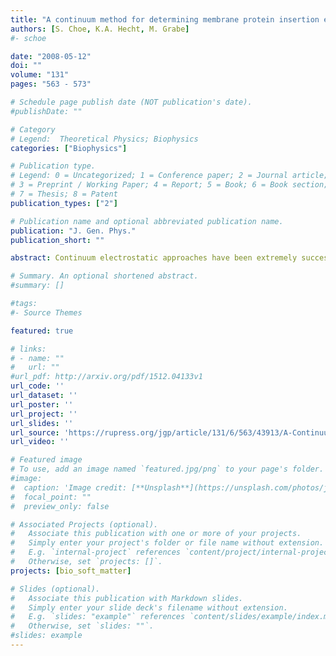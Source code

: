 ```yaml
---
title: "A continuum method for determining membrane protein insertion energies and the problem of charged residues"
authors: [S. Choe, K.A. Hecht, M. Grabe]
#- schoe 

date: "2008-05-12"
doi: ""
volume: "131"
pages: "563 - 573"

# Schedule page publish date (NOT publication's date).
#publishDate: ""

# Category
# Legend:  Theoretical Physics; Biophysics
categories: ["Biophysics"]

# Publication type.
# Legend: 0 = Uncategorized; 1 = Conference paper; 2 = Journal article;
# 3 = Preprint / Working Paper; 4 = Report; 5 = Book; 6 = Book section;
# 7 = Thesis; 8 = Patent
publication_types: ["2"]

# Publication name and optional abbreviated publication name.
publication: "J. Gen. Phys."
publication_short: ""

abstract: Continuum electrostatic approaches have been extremely successful at describing the charged nature of soluble proteins and how they interact with binding partners. However, it is unclear whether continuum methods can be used to quantitatively understand the energetics of membrane protein insertion and stability. Recent translation experiments suggest that the energy required to insert charged peptides into membranes is much smaller than predicted by present continuum theories. Atomistic simulations have pointed to bilayer inhomogeneity and membrane deformation around buried charged groups as two critical features that are neglected in simpler models. Here, we develop a fully continuum method that circumvents both of these shortcomings by using elasticity theory to determine the shape of the deformed membrane and then subsequently uses this shape to carry out continuum electrostatics calculations. Our method does an excellent job of quantitatively matching results from detailed molecular dynamics simulations at a tiny fraction of the computational cost. We expect that this method will be ideal for studying large membrane protein complexes.

# Summary. An optional shortened abstract.
#summary: []

#tags:
#- Source Themes

featured: true

# links:
# - name: ""
#   url: ""
#url_pdf: http://arxiv.org/pdf/1512.04133v1
url_code: ''
url_dataset: ''
url_poster: ''
url_project: ''
url_slides: ''
url_source: 'https://rupress.org/jgp/article/131/6/563/43913/A-Continuum-Method-for-Determining-Membrane'
url_video: ''

# Featured image
# To use, add an image named `featured.jpg/png` to your page's folder. 
#image:
#  caption: 'Image credit: [**Unsplash**](https://unsplash.com/photos/jdD8gXaTZsc)'
#  focal_point: ""
#  preview_only: false

# Associated Projects (optional).
#   Associate this publication with one or more of your projects.
#   Simply enter your project's folder or file name without extension.
#   E.g. `internal-project` references `content/project/internal-project/index.md`.
#   Otherwise, set `projects: []`.
projects: [bio_soft_matter]

# Slides (optional).
#   Associate this publication with Markdown slides.
#   Simply enter your slide deck's filename without extension.
#   E.g. `slides: "example"` references `content/slides/example/index.md`.
#   Otherwise, set `slides: ""`.
#slides: example
---
```



